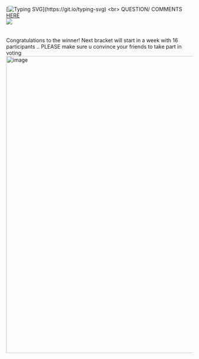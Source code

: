 [![Typing SVG](https://readme-typing-svg.demolab.com/?lines=bracket+is+over!)](https://git.io/typing-svg) <br> QUESTION/ COMMENTS [HERE](https://ptskinbracket2025.atabook.org/) <br> <img src="https://komarev.com/ghpvc/?username=skinbracket&color=5C5C5C&style=flat-square&label=views&base=0"> <br> <BR> 
<br> Congratulations to the winner! Next bracket will start in a week with 16 participants .. PLEASE make sure u convince your friends to take part in voting  <br>
<img width="877" height="801" alt="image" src="https://files.catbox.moe/734wct.png" />

